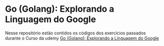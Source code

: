 # Go (Golang): Explorando a Linguagem do Google

Nesse repositório estão contidos os códigos dos exercícios passados durante o Curso da udemy [Go (Golang): Explorando a Linguagem do Google](https://www.udemy.com/course/curso-go/)

